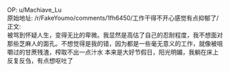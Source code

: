 
OP: u/Machiave_Lu  
原始地址: /r/FakeYoumo/comments/1fh6450/工作干得不开心感觉有点抑郁了/  
正文:  
被骂到怀疑人生，变得无比的卑微。我显然是高估了自己的忍耐程度，我不想面对那些芝麻人的面孔。不想觉得是我的错，因为都是一些毫无意义的工作，就像被咀嚼过的甘蔗残渣，榨取不出一点汁水
本来是大好节假日，阳光明媚，我躺在床上反复反刍，有点想呕吐了
